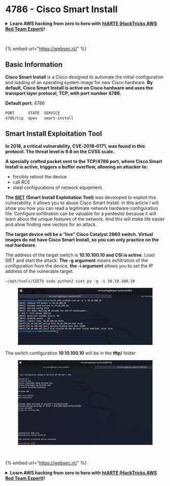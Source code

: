 # 4786 - Cisco Smart Install

<details>

<summary><strong>Learn AWS hacking from zero to hero with</strong> <a href="https://training.hacktricks.xyz/courses/arte"><strong>htARTE (HackTricks AWS Red Team Expert)</strong></a><strong>!</strong></summary>

* Do you work in a **cybersecurity company**? Do you want to see your **company advertised in HackTricks**? or do you want to have access to the **latest version of the PEASS or download HackTricks in PDF**? Check the [**SUBSCRIPTION PLANS**](https://github.com/sponsors/carlospolop)!
* Discover [**The PEASS Family**](https://opensea.io/collection/the-peass-family), our collection of exclusive [**NFTs**](https://opensea.io/collection/the-peass-family)
* Get the [**official PEASS & HackTricks swag**](https://peass.creator-spring.com)
* **Join the** [**💬**](https://emojipedia.org/speech-balloon/) [**Discord group**](https://discord.gg/hRep4RUj7f) or the [**telegram group**](https://t.me/peass) or **follow** me on **Twitter** 🐦[**@carlospolopm**](https://twitter.com/hacktricks\_live)**.**
* **Share your hacking tricks by submitting PRs to the** [**hacktricks repo**](https://github.com/carlospolop/hacktricks) **and** [**hacktricks-cloud repo**](https://github.com/carlospolop/hacktricks-cloud).

</details>

<figure><img src="https://pentest.eu/RENDER_WebSec_10fps_21sec_9MB_29042024.gif" alt=""><figcaption></figcaption></figure>

{% embed url="https://websec.nl/" %}

## Basic Information

**Cisco Smart Install** is a Cisco designed to automate the initial configuration and loading of an operating system image for new Cisco hardware. **By default, Cisco Smart Install is active on Cisco hardware and uses the transport layer protocol, TCP, with port number 4786.**

**Default port:** 4786

```
PORT      STATE  SERVICE
4786/tcp  open   smart-install
```

## **Smart Install Exploitation Tool**

**In 2018, a critical vulnerability, CVE-2018–0171, was found in this protocol. The threat level is 9.8 on the CVSS scale.**

**A specially crafted packet sent to the TCP/4786 port, where Cisco Smart Install is active, triggers a buffer overflow, allowing an attacker to:**

* forcibly reboot the device
* call RCE
* steal configurations of network equipment.

**The** [**SIET**](https://github.com/frostbits-security/SIET) **(Smart Install Exploitation Tool)** was developed to exploit this vulnerability, it allows you to abuse Cisco Smart Install. In this article I will show you how you can read a legitimate network hardware configuration file. Configure exfiltration can be valuable for a pentester because it will learn about the unique features of the network. And this will make life easier and allow finding new vectors for an attack.

**The target device will be a “live” Cisco Catalyst 2960 switch. Virtual images do not have Cisco Smart Install, so you can only practice on the real hardware.**

The address of the target switch is **10.10.100.10 and CSI is active.** Load SIET and start the attack. **The -g argument** means exfiltration of the configuration from the device, **the -i argument** allows you to set the IP address of the vulnerable target.

```
~/opt/tools/SIET$ sudo python2 siet.py -g -i 10.10.100.10
```

<figure><img src="../.gitbook/assets/image (773).png" alt=""><figcaption></figcaption></figure>

The switch configuration **10.10.100.10** will be in the **tftp/** folder

<figure><img src="../.gitbook/assets/image (1116).png" alt=""><figcaption></figcaption></figure>

<figure><img src="https://pentest.eu/RENDER_WebSec_10fps_21sec_9MB_29042024.gif" alt=""><figcaption></figcaption></figure>

{% embed url="https://websec.nl/" %}

<details>

<summary><strong>Learn AWS hacking from zero to hero with</strong> <a href="https://training.hacktricks.xyz/courses/arte"><strong>htARTE (HackTricks AWS Red Team Expert)</strong></a><strong>!</strong></summary>

* Do you work in a **cybersecurity company**? Do you want to see your **company advertised in HackTricks**? or do you want to have access to the **latest version of the PEASS or download HackTricks in PDF**? Check the [**SUBSCRIPTION PLANS**](https://github.com/sponsors/carlospolop)!
* Discover [**The PEASS Family**](https://opensea.io/collection/the-peass-family), our collection of exclusive [**NFTs**](https://opensea.io/collection/the-peass-family)
* Get the [**official PEASS & HackTricks swag**](https://peass.creator-spring.com)
* **Join the** [**💬**](https://emojipedia.org/speech-balloon/) [**Discord group**](https://discord.gg/hRep4RUj7f) or the [**telegram group**](https://t.me/peass) or **follow** me on **Twitter** 🐦[**@carlospolopm**](https://twitter.com/hacktricks\_live)**.**
* **Share your hacking tricks by submitting PRs to the** [**hacktricks repo**](https://github.com/carlospolop/hacktricks) **and** [**hacktricks-cloud repo**](https://github.com/carlospolop/hacktricks-cloud).

</details>
